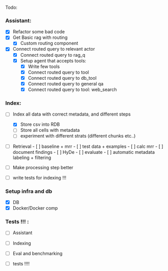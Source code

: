 Todo: 

### Assistant: 
  - [X] Refactor some bad code
  - [X] Get Basic rag with routing 
    - [X] Custom routing component 
  - [X] Connect routed query to relevant actor
    - [X] Connect routed query to rag_q 
    - [X] Setup agent that accepts tools: 
      - [X] Write few tools
      - [X] Connect routed query to tool 
      - [X] Connect routed query to db_tool 
      - [X] Connect routed query to general qa 
      - [X] Connect routed query to tool: web_search 

### Index:
  - [ ] Index all data with correct metadata, and different steps
      - [X] Store csv into RDB
      - [ ] Store all cells with metadata
      - [ ] experiment with different strats (different chunks etc..)

  - [ ] Retrieval
        - [ ] baseline + mrr
            - [ ] test data + examples
            - [ ] calc mrr
            - [ ] document findings
        - [ ] HyDe 
        - [ ] evaluate
        - [ ] automatic metadata labeling + filtering

  - [ ] Make processing step better  

  - [ ] write tests for indexing !!!  

### Setup infra and db
  - [X] DB 
  - [X] Docker/Docker comp

### Tests !!! : 

  - [ ] Assistant 
  - [ ] Indexing  
  - [ ] Eval and benchmarking 
  - [ ] tests !!!!

